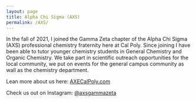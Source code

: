 ```yaml
---
layout: page
title: Alpha Chi Sigma (AXS)
permalink: /AXS/
---
```

In the fall of 2021, I joined the Gamma Zeta chapter of the Alpha Chi Sigma (AXS) professional chemistry fraternity here at Cal Poly. Since joining I have been able to tutor younger chemistry students in General Chemistry and Organic Chemistry. We take part in scientific outreach opportunities for the local community, we put on events for the general campus community as wall as the chemistry department.

Lean more about us here: [AXECalPoly.com](http://axecalpoly.com/index.html)

Check us out on Instagram: [@axsgammazeta](https://www.instagram.com/axsgammazeta/?hl=en)


